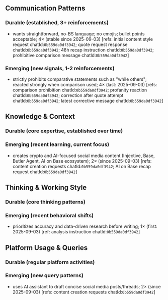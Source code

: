## Communication Patterns
### Durable (established, 3+ reinforcements)
- wants straightforward, no-BS language; no emojis; bullet points acceptable; 4× (stable since 2025-09-03) [refs: initial content style request chatId:`0b559da0df3942`; quote request response chatId:`0b559da0df3942`; 48h recap instruction chatId:`0b559da0df3942`; prohibitive comparison message chatId:`0b559da0df3942`]

### Emerging (new signals, 1-2 reinforcements)
- strictly prohibits comparative statements such as "while others"; reacted strongly when comparison used; 4× (last: 2025-09-03) [refs: comparison prohibition chatId:`0b559da0df3942`; profanity reaction chatId:`0b559da0df3942`; correction after quote attempt chatId:`0b559da0df3942`; latest corrective message chatId:`0b559da0df3942`]

## Knowledge & Context
### Durable (core expertise, established over time)

### Emerging (recent learning, current focus)
- creates crypto and AI-focused social media content (Injective, Base, Butler Agent, AI on Base ecosystem); 2× (since 2025-09-03) [refs: content creation requests chatId:`0b559da0df3942`; AI on Base recap request chatId:`0b559da0df3942`]

## Thinking & Working Style
### Durable (core thinking patterns)

### Emerging (recent behavioral shifts)
- prioritizes accuracy and data-driven research before writing; 1× (first: 2025-09-03) [ref: analysis instruction chatId:`0b559da0df3942`]

## Platform Usage & Queries
### Durable (regular platform activities)

### Emerging (new query patterns)
- uses AI assistant to draft concise social media posts/threads; 2× (since 2025-09-03) [refs: content creation requests chatId:`0b559da0df3942`]